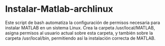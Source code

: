 # Instalar-Matlab-archlinux
Este script de bash automatiza la configuración de permisos necesaria para instalar MATLAB en un sistema Linux. Crea la carpeta /usr/local/MATLAB, asigna permisos al usuario actual sobre esta carpeta, y también sobre la carpeta /usr/local/bin, permitiendo así la instalación correcta de MATLAB.
